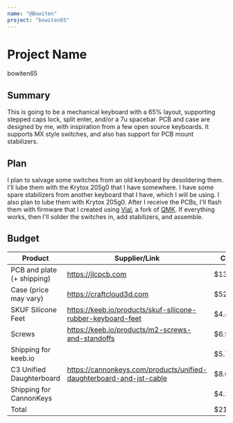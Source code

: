 ```yaml
---
name: "@Bowiten"
project: "bowiten65"
---
```


# Project Name
bowiten65

## Summary

This is going to be a mechanical keyboard with a 65% layout, supporting stepped caps lock, split enter, and/or a 7u spacebar. PCB and case are designed by me, with inspiration from a few open source keyboards. It supports MX style switches, and also has support for PCB mount stabilizers. 

## Plan

I plan to salvage some switches from an old keyboard by desoldering them. I'll lube them with the Krytox 205g0 that I have somewhere. I have some spare stabilizers from another keyboard that I have, which I will be using. I also plan to lube them with Krytox 205g0. After I receive the PCBs, I'll flash them with firmware that I created using [Vial](https://github.com/vial-kb/vial-qmk), a fork of [QMK](https://github.com/qmk/qmk_firmware). If everything works, then I'll solder the switches in, add stabilizers, and assemble.

## Budget

| Product                    | Supplier/Link                                                       | Cost    |
| -------------------------- | ------------------------------------------------------------------- | ------- |
| PCB and plate (+ shipping) | https://jlcpcb.com                                                  | $130    |
| Case (price may vary)      | https://craftcloud3d.com                                            | $52.22  |
| SKUF Silicone Feet         | https://keeb.io/products/skuf-silicone-rubber-keyboard-feet         | $4.49   |
| Screws                     | https://keeb.io/products/m2-screws-and-standoffs                    | $6.98   |
| Shipping for keeb.io       |                                                                     | $5.76   |
| C3 Unified Daughterboard   | https://cannonkeys.com/products/unified-daughterboard-and-jst-cable | $8.00   |
| Shipping for CannonKeys    |                                                                     | $4.30   |
| Total                      |                                                                     | $211.75 |